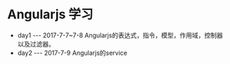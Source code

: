 # Angularjs 学习

 - day1 --- 2017-7-7~7-8 Angularjs的表达式，指令，模型，作用域，控制器以及过滤器。
 - day2 --- 2017-7-9 Angularjs的service

